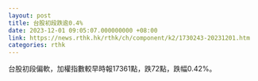 ```yaml
---
layout: post
title: 台股初段跌逾0.4%
date: 2023-12-01 09:05:07.000000000 +08:00
link: https://news.rthk.hk/rthk/ch/component/k2/1730243-20231201.htm
categories: rthk
---
```


台股初段偏軟，加權指數較早時報17361點，跌72點，跌幅0.42%。
